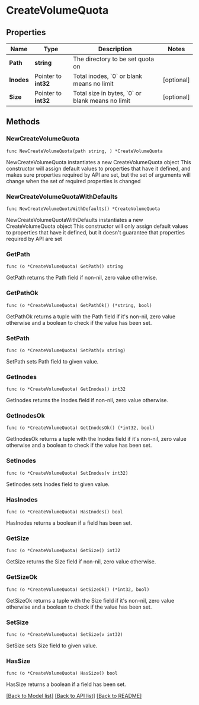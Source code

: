 # CreateVolumeQuota

## Properties

Name | Type | Description | Notes
------------ | ------------- | ------------- | -------------
**Path** | **string** | The directory to be set quota on | 
**Inodes** | Pointer to **int32** | Total inodes, &#x60;0&#x60; or blank means no limit | [optional] 
**Size** | Pointer to **int32** | Total size in bytes, &#x60;0&#x60; or blank means no limit | [optional] 

## Methods

### NewCreateVolumeQuota

`func NewCreateVolumeQuota(path string, ) *CreateVolumeQuota`

NewCreateVolumeQuota instantiates a new CreateVolumeQuota object
This constructor will assign default values to properties that have it defined,
and makes sure properties required by API are set, but the set of arguments
will change when the set of required properties is changed

### NewCreateVolumeQuotaWithDefaults

`func NewCreateVolumeQuotaWithDefaults() *CreateVolumeQuota`

NewCreateVolumeQuotaWithDefaults instantiates a new CreateVolumeQuota object
This constructor will only assign default values to properties that have it defined,
but it doesn't guarantee that properties required by API are set

### GetPath

`func (o *CreateVolumeQuota) GetPath() string`

GetPath returns the Path field if non-nil, zero value otherwise.

### GetPathOk

`func (o *CreateVolumeQuota) GetPathOk() (*string, bool)`

GetPathOk returns a tuple with the Path field if it's non-nil, zero value otherwise
and a boolean to check if the value has been set.

### SetPath

`func (o *CreateVolumeQuota) SetPath(v string)`

SetPath sets Path field to given value.


### GetInodes

`func (o *CreateVolumeQuota) GetInodes() int32`

GetInodes returns the Inodes field if non-nil, zero value otherwise.

### GetInodesOk

`func (o *CreateVolumeQuota) GetInodesOk() (*int32, bool)`

GetInodesOk returns a tuple with the Inodes field if it's non-nil, zero value otherwise
and a boolean to check if the value has been set.

### SetInodes

`func (o *CreateVolumeQuota) SetInodes(v int32)`

SetInodes sets Inodes field to given value.

### HasInodes

`func (o *CreateVolumeQuota) HasInodes() bool`

HasInodes returns a boolean if a field has been set.

### GetSize

`func (o *CreateVolumeQuota) GetSize() int32`

GetSize returns the Size field if non-nil, zero value otherwise.

### GetSizeOk

`func (o *CreateVolumeQuota) GetSizeOk() (*int32, bool)`

GetSizeOk returns a tuple with the Size field if it's non-nil, zero value otherwise
and a boolean to check if the value has been set.

### SetSize

`func (o *CreateVolumeQuota) SetSize(v int32)`

SetSize sets Size field to given value.

### HasSize

`func (o *CreateVolumeQuota) HasSize() bool`

HasSize returns a boolean if a field has been set.


[[Back to Model list]](../README.md#documentation-for-models) [[Back to API list]](../README.md#documentation-for-api-endpoints) [[Back to README]](../README.md)


